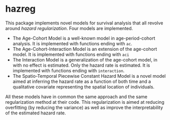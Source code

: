 # hazreg
This package implements novel models for survival analysis that all revolve around *hazard regularization*.
Four models are implemented. 
- The Age-Cohort Model is a well-known model in age-period-cohort analysis.
It is implemented with functions ending with `ac`.
- The Age-Cohort-Interaction Model is an extension of the age-cohort model.
It is implemented with functions ending with `aci`
- The Interaction Model is a generalization of the age-cohort model, in with no effect is estimated.
Only the hazard rate is estimated. It is implemented with functions ending with `interaction`.
- The Spatio-Temporal Piecewise Constant Hazard Model is a novel model aimed at inferring the hazard rate as 
a function of both time and a qualitative covariate representing the spatial location of individuals.

All these models have in common the same approach and the same regularization method at their code. 
This regularization is aimed at reducing overfitting (by reducing the variance) as well as improve the 
interpretability of the estimated hazard rate.

